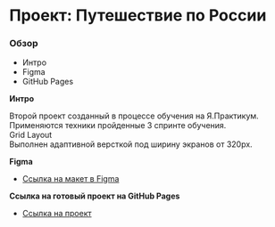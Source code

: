 # Проект: Путешествие по России

### Обзор
* Интро
* Figma
* GitHub Pages

**Интро**

Второй проект созданный в процессе обучения на Я.Практикум.  
Применяются техники пройденные 3 спринте обучения.  
Grid Layout  
Выполнен адаптивной версткой под ширину экранов от 320px.

**Figma**

* [Ссылка на макет в Figma](https://www.figma.com/file/5S2WSbEFL6awjVWJ0NWL8Q/Sprint-3_-Russia-_-desktop-mobile?node-id=28503%3A0)

**Ссылка на готовый проект на GitHub Pages**

* [Ссылка на проект](https://ruslan-fardiev.github.io/russian-travel-gh-pages/)
